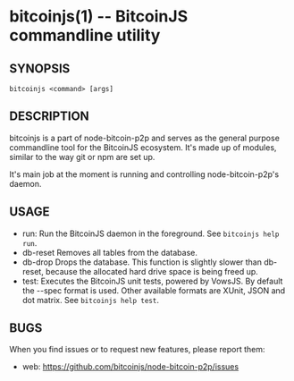 bitcoinjs(1) -- BitcoinJS commandline utility
=============================================

## SYNOPSIS

    bitcoinjs <command> [args]

## DESCRIPTION

bitcoinjs is a part of node-bitcoin-p2p and serves as the general
purpose commandline tool for the BitcoinJS ecosystem. It's made up of
modules, similar to the way git or npm are set up.

It's main job at the moment is running and controlling
node-bitcoin-p2p's daemon.

## USAGE

* run:
  Run the BitcoinJS daemon in the foreground. See `bitcoinjs help
  run`.
* db-reset
  Removes all tables from the database.
* db-drop
  Drops the database. This function is slightly slower than db-reset,
  because the allocated hard drive space is being freed up.
* test:
  Executes the BitcoinJS unit tests, powered by VowsJS. By default the
  --spec format is used. Other available formats are XUnit, JSON and
  dot matrix. See `bitcoinjs help test`.

## BUGS

When you find issues or to request new features, please report them:

* web:
  <https://github.com/bitcoinjs/node-bitcoin-p2p/issues>
